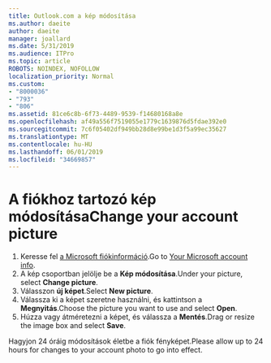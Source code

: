 ```yaml
---
title: Outlook.com a kép módosítása
ms.author: daeite
author: daeite
manager: joallard
ms.date: 5/31/2019
ms.audience: ITPro
ms.topic: article
ROBOTS: NOINDEX, NOFOLLOW
localization_priority: Normal
ms.custom:
- "8000036"
- "793"
- "806"
ms.assetid: 81ce6c8b-6f73-4489-9539-f14680168a8e
ms.openlocfilehash: af49a556f7519055e1779c1639876d5fdae392e0
ms.sourcegitcommit: 7c6f05402df949bb28d8e99be1d3f5a99ec35627
ms.translationtype: MT
ms.contentlocale: hu-HU
ms.lasthandoff: 06/01/2019
ms.locfileid: "34669857"
---
```

# <a name="change-your-account-picture"></a><span data-ttu-id="d5717-102">A fiókhoz tartozó kép módosítása</span><span class="sxs-lookup"><span data-stu-id="d5717-102">Change your account picture</span></span>

1. <span data-ttu-id="d5717-103">Keresse fel [a Microsoft fiókinformáció](https://go.microsoft.com/fwlink/p/?linkid=860841).</span><span class="sxs-lookup"><span data-stu-id="d5717-103">Go to [Your Microsoft account info](https://go.microsoft.com/fwlink/p/?linkid=860841).</span></span>
2. <span data-ttu-id="d5717-104">A kép csoportban jelölje be a **Kép módosítása**.</span><span class="sxs-lookup"><span data-stu-id="d5717-104">Under your picture, select **Change picture**.</span></span>
3. <span data-ttu-id="d5717-105">Válasszon **új képet**.</span><span class="sxs-lookup"><span data-stu-id="d5717-105">Select **New picture**.</span></span>
4. <span data-ttu-id="d5717-106">Válassza ki a képet szeretne használni, és kattintson a **Megnyitás**.</span><span class="sxs-lookup"><span data-stu-id="d5717-106">Choose the picture you want to use and select **Open**.</span></span>
5. <span data-ttu-id="d5717-107">Húzza vagy átméretezni a képet, és válassza a **Mentés**.</span><span class="sxs-lookup"><span data-stu-id="d5717-107">Drag or resize the image box and select **Save**.</span></span>

<span data-ttu-id="d5717-108">Hagyjon 24 óráig módosítások életbe a fiók fényképet.</span><span class="sxs-lookup"><span data-stu-id="d5717-108">Please allow up to 24 hours for changes to your account photo to go into effect.</span></span>